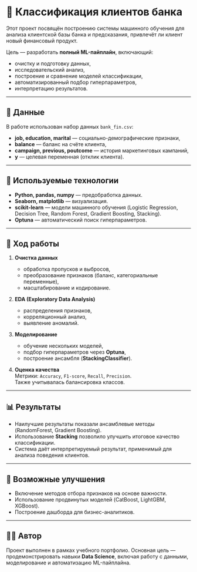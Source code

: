 # 🏦 Классификация клиентов банка

Этот проект посвящён построению системы машинного обучения для анализа клиентской базы банка и предсказания, привлечёт ли клиент новый финансовый продукт.  

Цель — разработать **полный ML-пайплайн**, включающий:
- очистку и подготовку данных,
- исследовательский анализ,
- построение и сравнение моделей классификации,
- автоматизированный подбор гиперпараметров,
- интерпретацию результатов.

---

## 📂 Данные
В работе использован набор данных `bank_fin.csv`:
- **job, education, marital** — социально-демографические признаки,
- **balance** — баланс на счёте клиента,
- **campaign, previous, poutcome** — история маркетинговых кампаний,
- **y** — целевая переменная (отклик клиента).

---

## 🔧 Используемые технологии
- **Python, pandas, numpy** — предобработка данных.  
- **Seaborn, matplotlib** — визуализация.  
- **scikit-learn** — модели машинного обучения (Logistic Regression, Decision Tree, Random Forest, Gradient Boosting, Stacking).  
- **Optuna** — автоматический поиск гиперпараметров.  

---

## 🚀 Ход работы
1. **Очистка данных**  
   - обработка пропусков и выбросов,  
   - преобразование признаков (баланс, категориальные переменные),  
   - масштабирование и кодирование.  

2. **EDA (Exploratory Data Analysis)**  
   - распределения признаков,  
   - корреляционный анализ,  
   - выявление аномалий.  

3. **Моделирование**  
   - обучение нескольких моделей,  
   - подбор гиперпараметров через **Optuna**,  
   - построение ансамбля (**StackingClassifier**).  

4. **Оценка качества**  
   Метрики: `Accuracy`, `F1-score`, `Recall`, `Precision`.  
   Также учитывалась балансировка классов.  

---

## 📊 Результаты
- Наилучшие результаты показали ансамблевые методы (RandomForest, Gradient Boosting).  
- Использование **Stacking** позволило улучшить итоговое качество классификации.  
- Система даёт интерпретируемый результат, применимый для анализа поведения клиентов.  

---

## 🔮 Возможные улучшения
- Включение методов отбора признаков на основе важности.  
- Использование продвинутых моделей (CatBoost, LightGBM, XGBoost).  
- Построение дашборда для бизнес-аналитиков.  

---

## 🧑‍💻 Автор
Проект выполнен в рамках учебного портфолио. Основная цель — продемонстрировать навыки **Data Science**, включая работу с данными, моделирование и автоматизацию ML-пайплайна.
